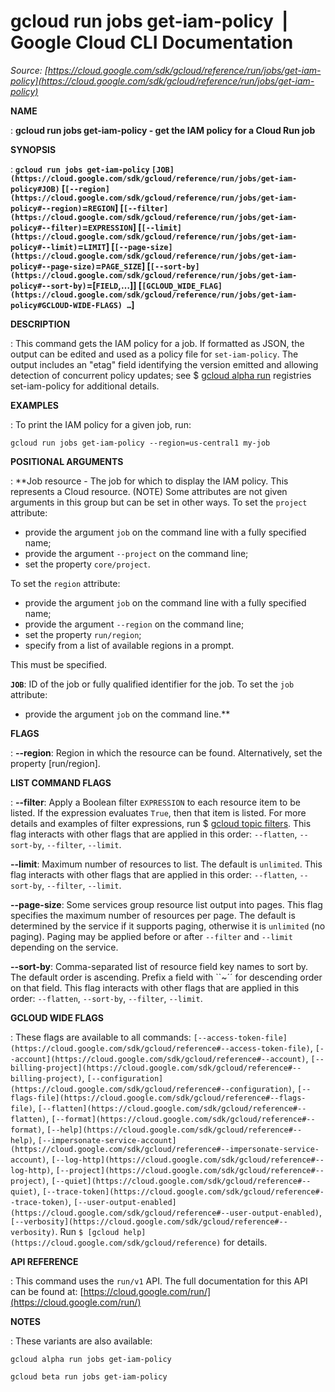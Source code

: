 # gcloud run jobs get-iam-policy  |  Google Cloud CLI Documentation

*Source: [https://cloud.google.com/sdk/gcloud/reference/run/jobs/get-iam-policy](https://cloud.google.com/sdk/gcloud/reference/run/jobs/get-iam-policy)*

**NAME**

: **gcloud run jobs get-iam-policy - get the IAM policy for a Cloud Run job**

**SYNOPSIS**

: **`gcloud run jobs get-iam-policy` `[JOB](https://cloud.google.com/sdk/gcloud/reference/run/jobs/get-iam-policy#JOB)` [`[--region](https://cloud.google.com/sdk/gcloud/reference/run/jobs/get-iam-policy#--region)`=`REGION`] [`[--filter](https://cloud.google.com/sdk/gcloud/reference/run/jobs/get-iam-policy#--filter)`=`EXPRESSION`] [`[--limit](https://cloud.google.com/sdk/gcloud/reference/run/jobs/get-iam-policy#--limit)`=`LIMIT`] [`[--page-size](https://cloud.google.com/sdk/gcloud/reference/run/jobs/get-iam-policy#--page-size)`=`PAGE_SIZE`] [`[--sort-by](https://cloud.google.com/sdk/gcloud/reference/run/jobs/get-iam-policy#--sort-by)`=[`FIELD`,…]] [`[GCLOUD_WIDE_FLAG](https://cloud.google.com/sdk/gcloud/reference/run/jobs/get-iam-policy#GCLOUD-WIDE-FLAGS) …`]**

**DESCRIPTION**

: This command gets the IAM policy for a job. If formatted as JSON, the output can
be edited and used as a policy file for `set-iam-policy`. The output
includes an "etag" field identifying the version emitted and allowing detection
of concurrent policy updates; see $ [gcloud alpha run](https://cloud.google.com/sdk/gcloud/reference/alpha/run) registries
set-iam-policy for additional details.

**EXAMPLES**

: To print the IAM policy for a given job, run:

```
gcloud run jobs get-iam-policy --region=us-central1 my-job
```

**POSITIONAL ARGUMENTS**

: **Job resource - The job for which to display the IAM policy. This represents a
Cloud resource. (NOTE) Some attributes are not given arguments in this group but
can be set in other ways.
To set the `project` attribute:

- provide the argument `job` on the command line with a fully specified
name;
- provide the argument `--project` on the command line;
- set the property `core/project`.

To set the `region` attribute:

- provide the argument `job` on the command line with a fully specified
name;
- provide the argument `--region` on the command line;
- set the property `run/region`;
- specify from a list of available regions in a prompt.

This must be specified.

**`JOB`**:
ID of the job or fully qualified identifier for the job.
To set the `job` attribute:

- provide the argument `job` on the command line.**

**FLAGS**

: **--region**:
Region in which the resource can be found. Alternatively, set the property
[run/region].

**LIST COMMAND FLAGS**

: **--filter**:
Apply a Boolean filter `EXPRESSION` to each resource item
to be listed. If the expression evaluates `True`, then that item is
listed. For more details and examples of filter expressions, run $ [gcloud topic filters](https://cloud.google.com/sdk/gcloud/reference/topic/filters). This flag
interacts with other flags that are applied in this order:
`--flatten`, `--sort-by`, `--filter`,
`--limit`.

**--limit**:
Maximum number of resources to list. The default is `unlimited`. This
flag interacts with other flags that are applied in this order:
`--flatten`, `--sort-by`, `--filter`,
`--limit`.

**--page-size**:
Some services group resource list output into pages. This flag specifies the
maximum number of resources per page. The default is determined by the service
if it supports paging, otherwise it is `unlimited` (no paging).
Paging may be applied before or after `--filter` and
`--limit` depending on the service.

**--sort-by**:
Comma-separated list of resource field key names to sort by. The default order
is ascending. Prefix a field with ``~´´ for descending order on that
field. This flag interacts with other flags that are applied in this order:
`--flatten`, `--sort-by`, `--filter`,
`--limit`.

**GCLOUD WIDE FLAGS**

: These flags are available to all commands: `[--access-token-file](https://cloud.google.com/sdk/gcloud/reference#--access-token-file)`,
`[--account](https://cloud.google.com/sdk/gcloud/reference#--account)`, `[--billing-project](https://cloud.google.com/sdk/gcloud/reference#--billing-project)`,
`[--configuration](https://cloud.google.com/sdk/gcloud/reference#--configuration)`,
`[--flags-file](https://cloud.google.com/sdk/gcloud/reference#--flags-file)`,
`[--flatten](https://cloud.google.com/sdk/gcloud/reference#--flatten)`, `[--format](https://cloud.google.com/sdk/gcloud/reference#--format)`, `[--help](https://cloud.google.com/sdk/gcloud/reference#--help)`, `[--impersonate-service-account](https://cloud.google.com/sdk/gcloud/reference#--impersonate-service-account)`,
`[--log-http](https://cloud.google.com/sdk/gcloud/reference#--log-http)`,
`[--project](https://cloud.google.com/sdk/gcloud/reference#--project)`, `[--quiet](https://cloud.google.com/sdk/gcloud/reference#--quiet)`, `[--trace-token](https://cloud.google.com/sdk/gcloud/reference#--trace-token)`, `[--user-output-enabled](https://cloud.google.com/sdk/gcloud/reference#--user-output-enabled)`,
`[--verbosity](https://cloud.google.com/sdk/gcloud/reference#--verbosity)`.
Run `$ [gcloud help](https://cloud.google.com/sdk/gcloud/reference)` for details.

**API REFERENCE**

: This command uses the `run/v1` API. The full documentation for this
API can be found at: [https://cloud.google.com/run/](https://cloud.google.com/run/)

**NOTES**

: These variants are also available:

```
gcloud alpha run jobs get-iam-policy
```

```
gcloud beta run jobs get-iam-policy
```